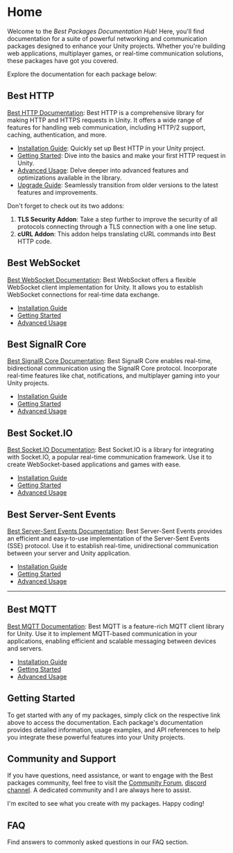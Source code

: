 # Home

Welcome to the _Best Packages Documentation Hub_! Here, you'll find documentation for a suite of powerful networking and communication packages designed to enhance your Unity projects. 
Whether you're building web applications, multiplayer games, or real-time communication solutions, these packages have got you covered.

Explore the documentation for each package below:

## **Best HTTP**

[Best HTTP Documentation](HTTP/index.md): Best HTTP is a comprehensive library for making HTTP and HTTPS requests in Unity. 
It offers a wide range of features for handling web communication, including HTTP/2 support, caching, authentication, and more.

- [Installation Guide](HTTP/installation.md): Quickly set up Best HTTP in your Unity project.
- [Getting Started](HTTP/guides/getting-started.md): Dive into the basics and make your first HTTP request in Unity.
- [Advanced Usage](HTTP/advanced-usage/index.md): Delve deeper into advanced features and optimizations available in the library.
- [Upgrade Guide](HTTP/upgrade-guide.md): Seamlessly transition from older versions to the latest features and improvements.

Don't forget to check out its two addons:

1. **TLS Security Addon**: Take a step further to improve the security of all protocols connecting through a TLS connection with a one line setup.
2. **cURL Addon**: This addon helps translating cURL commands into Best HTTP code.

## **Best WebSocket**

[Best WebSocket Documentation](link-to-best-websocket-docs): Best WebSocket offers a flexible WebSocket client implementation for Unity. 
It allows you to establish WebSocket connections for real-time data exchange.

- [Installation Guide](installation-guide.md)
- [Getting Started](getting-started.md)
- [Advanced Usage](advanced-usage.md)
	
## **Best SignalR Core**

[Best SignalR Core Documentation](link-to-best-signalr-docs): Best SignalR Core enables real-time, bidirectional communication using the SignalR Core protocol. 
Incorporate real-time features like chat, notifications, and multiplayer gaming into your Unity projects.

- [Installation Guide](installation-guide.md)
- [Getting Started](getting-started.md)
- [Advanced Usage](advanced-usage.md)

## **Best Socket.IO**

[Best Socket.IO Documentation](link-to-best-socketio-docs): Best Socket.IO is a library for integrating with Socket.IO, a popular real-time communication framework. 
Use it to create WebSocket-based applications and games with ease.

- [Installation Guide](installation-guide.md)
- [Getting Started](getting-started.md)
- [Advanced Usage](advanced-usage.md)

## **Best Server-Sent Events**

[Best Server-Sent Events Documentation](link-to-best-sse-docs): Best Server-Sent Events provides an efficient and easy-to-use implementation of the Server-Sent Events (SSE) protocol. 
Use it to establish real-time, unidirectional communication between your server and Unity application.

- [Installation Guide](installation-guide.md)
- [Getting Started](getting-started.md)
- [Advanced Usage](advanced-usage.md)

---

## **Best MQTT**

[Best MQTT Documentation](link-to-best-mqtt-docs): Best MQTT is a feature-rich MQTT client library for Unity. Use it to implement MQTT-based communication in your applications, enabling efficient and scalable messaging between devices and servers.

- [Installation Guide](installation-guide.md)
- [Getting Started](getting-started.md)
- [Advanced Usage](advanced-usage.md)

## Getting Started

To get started with any of my packages, simply click on the respective link above to access the documentation. 
Each package's documentation provides detailed information, usage examples, and API references to help you integrate these powerful features into your Unity projects.

## Community and Support

If you have questions, need assistance, or want to engage with the Best packages community, feel free to visit the [Community Forum](link-to-community-forum), [discord channel](link-to-discord). A dedicated community and I are always here to assist.

I'm excited to see what you create with my packages. Happy coding!

## FAQ

Find answers to commonly asked questions in our FAQ section.